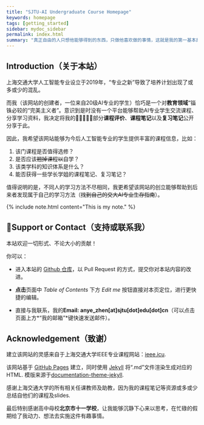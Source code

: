 ```yaml
---
title: "SJTU-AI Undergraduate Course Homepage"
keywords: homepage
tags: [getting_started]
sidebar: mydoc_sidebar
permalink: index.html
summary: "真正自由的人只想他能够得到的东西，只做他喜欢做的事情，这就是我的第一基本原理。——卢梭《爱弥儿》"
---
```


## Introduction（关于本站）

上海交通大学人工智能专业设立于2019年，“专业之新”导致了培养计划出现了或多或少的混乱。

而我（该网站的创建者，一位来自20级AI专业的学生）恰巧是一个对**教育领域**“锱铢必较的“完美主义者”。意识到是时没有一个平台能够帮助AI专业学生交流课程、分享学习资料，我决定将我的部分**课程评价**、**课程笔记**以及**复习笔记**公开分享于此。

因此，我希望该网站能够为今后人工智能专业的学生提供丰富的课程信息，比如：

1. 该门课程是否值得选修？
2. 是否应该~~翘掉课程以~~自学？
3. 该类学科的知识体系是什么？
4. 能否获得一些学长学姐的课程笔记、复习笔记？

值得说明的是，不同人的学习方法不尽相同，我更希望该网站的创立能够帮助到后来者发现属于自己的学习方法（~~找到自己的交大AI专业生存指南~~）。

{% include note.html content="This is my note." %}

## Support or Contact（支持或联系我）

本站欢迎一切形式、不论大小的贡献！

你可以：

- 进入本站的 [Github 仓库](https://github.com/anyeZHY/ai-sjtu.github.io)，以 Pull Request 的方式，提交你对本站内容的改进。

- **点击**页面中 *Table of Contents* 下方 *Edit me* 按钮直接对本页定位，进行更快捷的编辑。

- 直接与我联系，我的**Email: anye_zhen[at]sjtu[dot]edu[dot]cn**（可以点击页面上方*“我的邮箱”*键快速发送邮件）。



## Acknowledgement（致谢）


建立该网站的灵感来自于上海交通大学IEEE专业课程网站：[ieee.icu](https://ieee.icu/#/).

该网站基于 [GitHub Pages](https://pages.github.com) 建立，同时使用 [Jekyll](https://jekyllrb.com) 将“.md”文件渲染生成对应的HTML. 模版来源于[documentation-theme-jekyll](https://github.com/tomjoht/documentation-theme-jekyll).

感谢上海交通大学的所有相关任课教师及助教，因为我的课程笔记等资源或多或少总结自他们的课程及slides.

最后特别感谢高中母校**北京市十一学校**，让我能够沉静下心来以思考，在忙碌的假期给了我动力、想法去实施这件有趣事情。